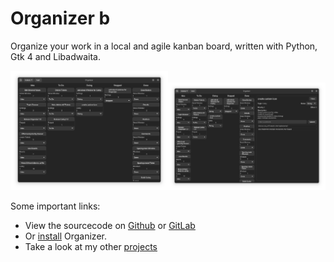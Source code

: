 # Organizer b

Organize your work in a local and agile kanban board, written with Python, Gtk 4 and Libadwaita.

<img src="assets/organizer1.png" style="max-width: 50%;"/><img src="assets/organizer2.png" style="max-width: 50%;"/>
<!--[organizer1.png](assets/organizer1.png) ![organizer2.png](assets/organizer2.png)-->

Some important links: 
* View the sourcecode on [Github](https://github.com/UnicornyRainbow/Organizer) or [GitLab](https://gitlab.com/UnicornyRainbow/Organizer)
* Or [install](https://UnicornyRainbow.github.io/Organizer/install) Organizer.
* Take a look at my other [projects](https://UnicornyRainbow.github.io/UnicornyRainbow/myProjects)
